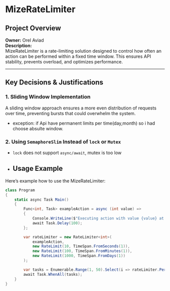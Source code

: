 # MizeRateLimiter

## Project Overview
**Owner:** Orel Aviad  
**Description:**  
MizeRateLimiter is a rate-limiting solution designed to control how often an action can be performed within a fixed time window. This ensures API stability, prevents overload, and optimizes performance.

---

## Key Decisions & Justifications

### 1. **Sliding Window Implementation**
A sliding window approach ensures a more even distribution of requests over time, preventing bursts that could overwhelm the system.
- exception: if Api have permanent limits per time(day,month) so i had choose absulte window.

### 2. **Using `SemaphoreSlim` Instead of `lock` or `Mutex`**
- `lock` does not support `async/await`, mutex is too low

- ## Usage Example

Here’s example how to use the MizeRateLimiter:

```csharp
class Program
{
    static async Task Main()
    {
        Func<int, Task> exampleAction = async (int value) =>
        {
            Console.WriteLine($"Executing action with value {value} at {DateTime.UtcNow:HH:mm:ss.fff}");
            await Task.Delay(100);
        };

        var rateLimiter = new RateLimiter<int>(
            exampleAction,
            new RateLimit(10, TimeSpan.FromSeconds(1)), 
            new RateLimit(100, TimeSpan.FromMinutes(1)),
            new RateLimit(1000, TimeSpan.FromDays(1))    
        );

        var tasks = Enumerable.Range(1, 50).Select(i => rateLimiter.Perform(i));
        await Task.WhenAll(tasks);
    }
}


